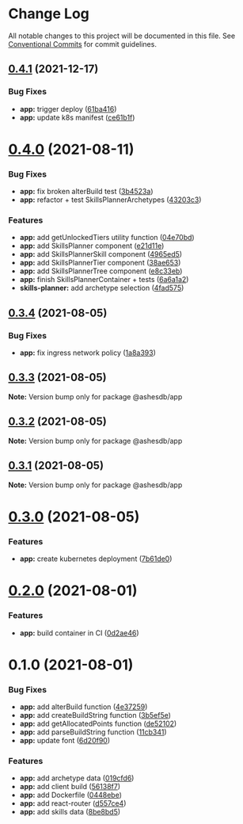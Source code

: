 # Change Log

All notable changes to this project will be documented in this file.
See [Conventional Commits](https://conventionalcommits.org) for commit guidelines.

## [0.4.1](https://github.com/ashesdb/ashesdb/compare/@ashesdb/app@0.4.0...@ashesdb/app@0.4.1) (2021-12-17)


### Bug Fixes

* **app:** trigger deploy ([61ba416](https://github.com/ashesdb/ashesdb/commit/61ba4165fd3019a21625e70dc2c428202c430f8b))
* **app:** update k8s manifest ([ce61b1f](https://github.com/ashesdb/ashesdb/commit/ce61b1f68d7107e53cda48412d9652e5458134f1))





# [0.4.0](https://github.com/ashesdb/ashesdb/compare/@ashesdb/app@0.3.4...@ashesdb/app@0.4.0) (2021-08-11)


### Bug Fixes

* **app:** fix broken alterBuild test ([3b4523a](https://github.com/ashesdb/ashesdb/commit/3b4523a5037ca772f4d86205ff9fbc6bb101d94c))
* **app:** refactor + test SkillsPlannerArchetypes ([43203c3](https://github.com/ashesdb/ashesdb/commit/43203c3c59047be02f39d07099576693251225ba))


### Features

* **app:** add getUnlockedTiers utility function ([04e70bd](https://github.com/ashesdb/ashesdb/commit/04e70bdb18d178f59c6cfc3fccbfe79884ee2bdf))
* **app:** add SkillsPlanner component ([e21d11e](https://github.com/ashesdb/ashesdb/commit/e21d11e7fed8e4b7ca9ec0109cf29bca2971f388))
* **app:** add SkillsPlannerSkill component ([4965ed5](https://github.com/ashesdb/ashesdb/commit/4965ed541507061e63845338f98010dce26bebb1))
* **app:** add SkillsPlannerTier component ([38ae653](https://github.com/ashesdb/ashesdb/commit/38ae6530a4c522d8123212ab146946c8e3997f49))
* **app:** add SkillsPlannerTree component ([e8c33eb](https://github.com/ashesdb/ashesdb/commit/e8c33eb599c5dfd497b1d35d4cd47544784e134f))
* **app:** finish SkillsPlannerContainer + tests ([6a6a1a2](https://github.com/ashesdb/ashesdb/commit/6a6a1a25b0a89d32d633b0fb31537447e2e8a9ea))
* **skills-planner:** add archetype selection ([4fad575](https://github.com/ashesdb/ashesdb/commit/4fad575eaa97b5a16aff1866893c435235f44e16))





## [0.3.4](https://github.com/ashesdb/ashesdb/compare/@ashesdb/app@0.3.3...@ashesdb/app@0.3.4) (2021-08-05)


### Bug Fixes

* **app:** fix ingress network policy ([1a8a393](https://github.com/ashesdb/ashesdb/commit/1a8a39320a373aef17a0d1e4ab148190e8efa92f))





## [0.3.3](https://github.com/ashesdb/ashesdb/compare/@ashesdb/app@0.3.2...@ashesdb/app@0.3.3) (2021-08-05)

**Note:** Version bump only for package @ashesdb/app





## [0.3.2](https://github.com/ashesdb/ashesdb/compare/@ashesdb/app@0.3.1...@ashesdb/app@0.3.2) (2021-08-05)

**Note:** Version bump only for package @ashesdb/app





## [0.3.1](https://github.com/ashesdb/ashesdb/compare/@ashesdb/app@0.3.0...@ashesdb/app@0.3.1) (2021-08-05)

**Note:** Version bump only for package @ashesdb/app





# [0.3.0](https://github.com/ashesdb/ashesdb/compare/@ashesdb/app@0.2.0...@ashesdb/app@0.3.0) (2021-08-05)


### Features

* **app:** create kubernetes deployment ([7b61de0](https://github.com/ashesdb/ashesdb/commit/7b61de04694a25cab5b89ca7c9794a3ac7feaa70))





# [0.2.0](https://github.com/ashesdb/ashesdb/compare/@ashesdb/app@0.1.0...@ashesdb/app@0.2.0) (2021-08-01)


### Features

* **app:** build container in CI ([0d2ae46](https://github.com/ashesdb/ashesdb/commit/0d2ae464ecc7731f34e817a8b067db4d029f1d04))





# 0.1.0 (2021-08-01)


### Bug Fixes

* **app:** add alterBuild function ([4e37259](https://github.com/ashesdb/ashesdb/commit/4e37259a0978723ff68b19789a49e34241eec2f9))
* **app:** add createBuildString function ([3b5ef5e](https://github.com/ashesdb/ashesdb/commit/3b5ef5e4b8d8fe229b5c8becee9fe5c9e6f91eea))
* **app:** add getAllocatedPoints function ([de52102](https://github.com/ashesdb/ashesdb/commit/de5210248fa161fc2a3515035d71a74d4675be50))
* **app:** add parseBuildString function ([11cb341](https://github.com/ashesdb/ashesdb/commit/11cb3419671c650a8e86c492ac03d69a337dbb79))
* **app:** update font ([6d20f90](https://github.com/ashesdb/ashesdb/commit/6d20f901327234524782242e0d6d8ad9c275f3fa))


### Features

* **app:** add archetype data ([019cfd6](https://github.com/ashesdb/ashesdb/commit/019cfd6aa7218341294ad184c964e20fde366aa3))
* **app:** add client build ([56138f7](https://github.com/ashesdb/ashesdb/commit/56138f7ded81c198f14e766eac468fdefcb819b0))
* **app:** add Dockerfile ([0448ebe](https://github.com/ashesdb/ashesdb/commit/0448ebec17b53426b3f3d32098a2d6ee9a26532b))
* **app:** add react-router ([d557ce4](https://github.com/ashesdb/ashesdb/commit/d557ce466370060d9c5e82d4a1f5db4f7b557f87))
* **app:** add skills data ([8be8bd5](https://github.com/ashesdb/ashesdb/commit/8be8bd5eca931b27588dc1c6a1b39ff220481f05))
